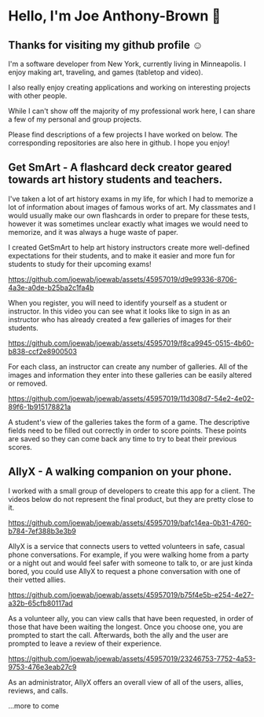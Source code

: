 # Hello, I'm Joe Anthony-Brown 👋

## Thanks for visiting my github profile ☺️

I'm a software developer from New York, currently living in Minneapolis.
I enjoy making art, traveling, and games (tabletop and video).

I also really enjoy creating applications and working on interesting projects with other people.

While I can't show off the majority of my professional work here, I can share a few of my personal and group projects.

Please find descriptions of a few projects I have worked on below. The corresponding repositories are also here in github. I hope you enjoy!

## Get SmArt - A flashcard deck creator geared towards art history students and teachers.

I've taken a lot of art history exams in my life, for which I had to memorize a lot of information about images of famous works of art. My classmates and I would usually make our own flashcards in order to prepare for these tests, however it was sometimes unclear exactly what images we would need to memorize, and it was always a huge waste of paper.

I created GetSmArt to help art history instructors create more well-defined expectations for their students, and to make it easier and more fun for students to study for their upcoming exams!



https://github.com/joewab/joewab/assets/45957019/d9e99336-8706-4a3e-a0de-b25ba2c1fa4b



When you register, you will need to identify yourself as a student or instructor. In this video you can see what it looks like to sign in as an instructor who has already created a few galleries of images for their students.


https://github.com/joewab/joewab/assets/45957019/f8ca9945-0515-4b60-b838-ccf2e8900503


For each class, an instructor can create any number of galleries. All of the images and information they enter into these galleries can be easily altered or removed.


https://github.com/joewab/joewab/assets/45957019/11d308d7-54e2-4e02-89f6-1b915178821a


A student's view of the galleries takes the form of a game. The descriptive fields need to be filled out correctly in order to score points. These points are saved so they can come back any time to try to beat their previous scores.


## AllyX - A walking companion on your phone.

I worked with a small group of developers to create this app for a client. The videos below do not represent the final product, but they are pretty close to it.

https://github.com/joewab/joewab/assets/45957019/bafc14ea-0b31-4760-b784-7ef388b3e3b9

AllyX is a service that connects users to vetted volunteers in safe, casual phone conversations. For example, if you were walking home from a party or a night out and would feel safer with someone to talk to, or are just kinda bored, you could use AllyX to request a phone conversation with one of their vetted allies.

https://github.com/joewab/joewab/assets/45957019/b75f4e5b-e254-4e27-a32b-65cfb80117ad

As a volunteer ally, you can view calls that have been requested, in order of those that have been waiting the longest. Once you choose one, you are prompted to start the call. Afterwards, both the ally and the user are prompted to leave a review of their experience.

https://github.com/joewab/joewab/assets/45957019/23246753-7752-4a53-9753-476e3eab27c9

As an administrator, AllyX offers an overall view of all of the users, allies, reviews, and calls.

...more to come



<!--
**joewab/joewab** is a ✨ _special_ ✨ repository because its `README.md` (this file) appears on your GitHub profile.

Here are some ideas to get you started:

- 🔭 I’m currently working on ...
- 🌱 I’m currently learning ...
- 👯 I’m looking to collaborate on ...
- 🤔 I’m looking for help with ...
- 💬 Ask me about ...
- 📫 How to reach me: ...
- 😄 Pronouns: ...
- ⚡ Fun fact: ...
-->
